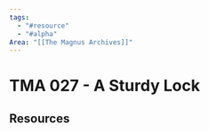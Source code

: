 ```yaml
---
tags:
  - "#resource"
  - "#alpha"
Area: "[[The Magnus Archives]]"
---
```


# TMA 027 - A Sturdy Lock


## Resources


